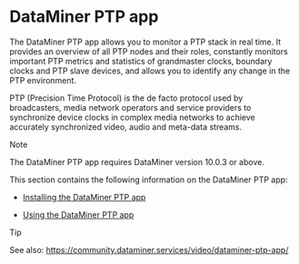 # DataMiner PTP app

The DataMiner PTP app allows you to monitor a PTP stack in real time. It provides an overview of all PTP nodes and their roles, constantly monitors important PTP metrics and statistics of grandmaster clocks, boundary clocks and PTP slave devices, and allows you to identify any change in the PTP environment.

PTP (Precision Time Protocol) is the de facto protocol used by broadcasters, media network operators and service providers to synchronize device clocks in complex media networks to achieve accurately synchronized video, audio and meta-data streams.

> [!NOTE]
> The DataMiner PTP app requires DataMiner version 10.0.3 or above.

This section contains the following information on the DataMiner PTP app:

- [Installing the DataMiner PTP app](Installing_the_DataMiner_PTP_app.md)

- [Using the DataMiner PTP app](Using_the_DataMiner_PTP_app.md)

> [!TIP]
> See also:
> <https://community.dataminer.services/video/dataminer-ptp-app/>
